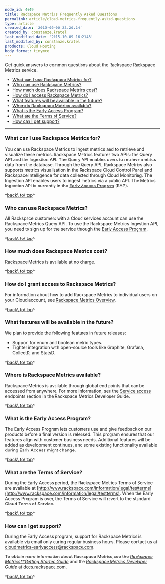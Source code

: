 ```yaml
---
node_id: 4649
title: Rackspace Metrics Frequently Asked Questions
permalink: article/cloud-metrics-frequently-asked-questions
type: article
created_date: '2015-05-06 22:20:24'
created_by: constanze.kratel
last_modified_date: '2015-10-09 16:2143'
last_modified_by: constanze.kratel
products: Cloud Hosting
body_format: tinymce
---
```


Get quick answers to common questions about the Rackspace Rackspace
Metrics service.

-   [What can I use Rackspace Metrics for?](#usage)
-   [Who can use Rackspace Metrics?](#who)
-   [How much does Rackspace Metrics cost?](#cost)
-   [How do I access Rackspace Metrics?](#access)
-   [What features will be available in the future?](#future)
-   [Where is Rackspace Metrics available?](#where)
-   [What is the Early Access Program?](#eap)
-   [What are the Terms of Service?](#terms)
-   [How can I get support?](#support)

* * * * *

### What can I use Rackspace Metrics for?

You can use Rackspace Metrics to ingest metrics and to retrieve and
visualize these metrics. Rackspace Metrics features two APIs: the Query
API and the Ingestion API. The Query API enables users to retrieve
metrics data from the database. Through the Query API, Rackspace Metrics
also supports metrics visualization in the Rackspace Cloud Control Panel
and Rackspace Intelligence for data collected through Cloud Monitoring.
The Ingestion API enables users to ingest metrics via a public API. The
Metrics Ingestion API is currently in the [Early Access
Program](http://docs.rackspace.com/cmet/api/v1.0/cmet-gettingstarted/content/Early_Access_Program.html)
(EAP).

^[back\\ to\\ top](#top)^

### Who can use Rackspace Metrics?

All Rackspace customers with a Cloud services account can use the
Rackspace Metrics Query API. To use the Rackspace Metrics Ingestion API,
you need to sign up for the service through the [Early Access
Program](http://docs.rackspace.com/cmet/api/v1.0/cmet-gettingstarted/content/Early_Access_Program.html).

^[back\\ to\\ top](#top)^

### How much does Rackspace Metrics cost?

Rackspace Metrics is available at no charge.

^[back\\ to\\ top](#top)^

### How do I grant access to Rackspace Metrics?

For information about how to add Rackspace Metrics to individual users
on your Cloud account, see [Rackspace Metrics
Overview](http://www.rackspace.com/knowledge_center/article/cloud-metrics-overview).

^[back\\ to\\ top](#top)^

### What features will be available in the future?

We plan to provide the following features in future releases:

-   Support for enum and boolean metric types.
-   Tighter integration with open-source tools like Graphite, Grafana,
    CollectD, and StatsD.

^[back\\ to\\ top](#top)^

### Where is Rackspace Metrics available?

Rackspace Metrics is available through global end points that can be
accessed from anywhere. For more information, see the [Service access
endpoints](http://docs.rackspace.com/cmet/api/v1.0/cmet-devguide/content/serviceEndpoints.html)
section in the [Rackspace Metrics Developer
Guide](http://docs.rackspace.com/cmet/api/v1.0/cmet-devguide/content/Overview.html).

^[back\\ to\\ top](#top)^

### What is the Early Access Program?

The Early Access Program lets customers use and give feedback on our
products before a final version is released. This program ensures that
our features align with customer business needs. Additional features
will be added as development continues, and some existing functionality
available during Early Access might change.

^[back\\ to\\ top](#top)^

### What are the Terms of Service?

During the Early Access period, the Rackspace Metrics Terms of Service
are available at
[http://www.rackspace.com/information/legal/testterms](http://www.rackspace.com/information/legal/testterms).
When the Early Access Program is over, the Terms of Service will revert
to the standard Cloud Terms of Service.

^[back\\ to\\ top](#top)^

 

### How can I get support?

During the Early Access program, support for Rackspace Metrics is
available via email only during regular business hours. Please contact
us at
[cloudmetrics-earlyaccess@rackspace.com](mailto:cloudmetrics-earlyaccess@rackspace.com).

To obtain more information about Rackspace Metrics,see the [*Rackspace
Metrics**Getting
Started Guide*](http://docs.rackspace.com/cmet/api/v1.0/cmet-gettingstarted/content/Overview.html)
and the *[Rackspace Metrics Developer
Guide](http://docs.rackspace.com/cmet/api/v1.0/cmet-devguide/content/Overview.html)*
at [docs.rackspace.com](http://docs.rackspace.com/). 

^[back\\ to\\ top](#top)^

